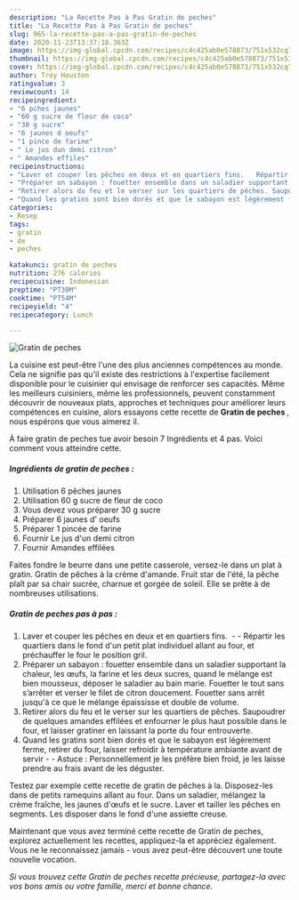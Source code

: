 ```yaml
---
description: "La Recette Pas à Pas Gratin de peches"
title: "La Recette Pas à Pas Gratin de peches"
slug: 965-la-recette-pas-a-pas-gratin-de-peches
date: 2020-11-23T13:37:18.363Z
image: https://img-global.cpcdn.com/recipes/c4c425ab0e578873/751x532cq70/gratin-de-peches-photo-principale-de-la-recette.jpg
thumbnail: https://img-global.cpcdn.com/recipes/c4c425ab0e578873/751x532cq70/gratin-de-peches-photo-principale-de-la-recette.jpg
cover: https://img-global.cpcdn.com/recipes/c4c425ab0e578873/751x532cq70/gratin-de-peches-photo-principale-de-la-recette.jpg
author: Troy Houston
ratingvalue: 3
reviewcount: 14
recipeingredient:
- "6 pches jaunes"
- "60 g sucre de fleur de coco"
- "30 g sucre"
- "6 jaunes d oeufs"
- "1 pince de farine"
- " Le jus dun demi citron"
- " Amandes effiles"
recipeinstructions:
- "Laver et couper les pêches en deux et en quartiers fins.   Répartir les quartiers dans le fond d&#39;un petit plat individuel allant au four, et préchauffer le four le position gril."
- "Préparer un sabayon : fouetter ensemble dans un saladier supportant la chaleur, les œufs, la farine et les deux sucres, quand le mélange est bien mousseux, déposer le saladier au bain marie. Fouetter le tout sans s’arrêter et verser le filet de citron doucement. Fouetter sans arrêt jusqu&#39;à ce que le mélange épaississe et double de volume."
- "Retirer alors du feu et le verser sur les quartiers de pêches. Saupoudrer de quelques amandes effilées et enfourner le plus haut possible dans le four, et laisser gratiner en laissant la porte du four entrouverte."
- "Quand les gratins sont bien dorés et que le sabayon est légèrement ferme, retirer du four, laisser refroidir à température ambiante avant de servir  Astuce : Personnellement je les préfère bien froid, je les laisse prendre au frais avant de les déguster."
categories:
- Resep
tags:
- gratin
- de
- peches

katakunci: gratin de peches 
nutrition: 276 calories
recipecuisine: Indonesian
preptime: "PT30M"
cooktime: "PT54M"
recipeyield: "4"
recipecategory: Lunch

---
```



![Gratin de peches](https://img-global.cpcdn.com/recipes/c4c425ab0e578873/751x532cq70/gratin-de-peches-photo-principale-de-la-recette.jpg)

La cuisine est peut-être l'une des plus anciennes compétences au monde. Cela ne signifie pas qu'il existe des restrictions à l'expertise facilement disponible pour le cuisinier qui envisage de renforcer ses capacités. Même les meilleurs cuisiniers, même les professionnels, peuvent constamment découvrir de nouveaux plats, approches et techniques pour améliorer leurs compétences en cuisine, alors essayons cette recette de <strong> Gratin de peches </strong>, nous espérons que vous aimerez il.

<!--inarticleads1-->

À faire gratin de peches tue avoir besoin 7 Ingrédients et 4 pas. Voici comment vous atteindre cette.

##### Ingrédients de gratin de peches :

1. Utilisation 6 pêches jaunes
1. Utilisation 60 g sucre de fleur de coco
1. Vous devez vous préparer 30 g sucre
1. Préparer 6 jaunes d&#39; oeufs
1. Préparer 1 pincée de farine
1. Fournir  Le jus d&#39;un demi citron
1. Fournir  Amandes effilées


Faites fondre le beurre dans une petite casserole, versez-le dans un plat à gratin. Gratin de pêches à la crème d&#39;amande. Fruit star de l&#39;été, la pêche plaît par sa chair sucrée, charnue et gorgée de soleil. Elle se prête à de nombreuses utilisations. 

<!--inarticleads2-->

##### Gratin de peches pas à pas :

1. Laver et couper les pêches en deux et en quartiers fins.  -  - Répartir les quartiers dans le fond d&#39;un petit plat individuel allant au four, et préchauffer le four le position gril.
1. Préparer un sabayon : fouetter ensemble dans un saladier supportant la chaleur, les œufs, la farine et les deux sucres, quand le mélange est bien mousseux, déposer le saladier au bain marie. Fouetter le tout sans s’arrêter et verser le filet de citron doucement. Fouetter sans arrêt jusqu&#39;à ce que le mélange épaississe et double de volume.
1. Retirer alors du feu et le verser sur les quartiers de pêches. Saupoudrer de quelques amandes effilées et enfourner le plus haut possible dans le four, et laisser gratiner en laissant la porte du four entrouverte.
1. Quand les gratins sont bien dorés et que le sabayon est légèrement ferme, retirer du four, laisser refroidir à température ambiante avant de servir -  - Astuce : Personnellement je les préfère bien froid, je les laisse prendre au frais avant de les déguster.


Testez par exemple cette recette de gratin de pêches à la. Disposez-les dans de petits ramequins allant au four. Dans un saladier, mélangez la crème fraîche, les jaunes d&#39;œufs et le sucre. Laver et tailler les pêches en segments. Les disposer dans le fond d&#39;une assiette creuse. 

<!--inarticleads1-->

<p>
Maintenant que vous avez terminé cette recette de Gratin de peches, explorez actuellement les recettes, appliquez-la et appréciez également. Vous ne le reconnaissez jamais - vous avez peut-être découvert une toute nouvelle vocation.
</p>

<p>
<i>Si vous trouvez cette Gratin de peches recette précieuse, partagez-la avec vos bons amis ou votre famille, merci et bonne chance.</i>
</p>
